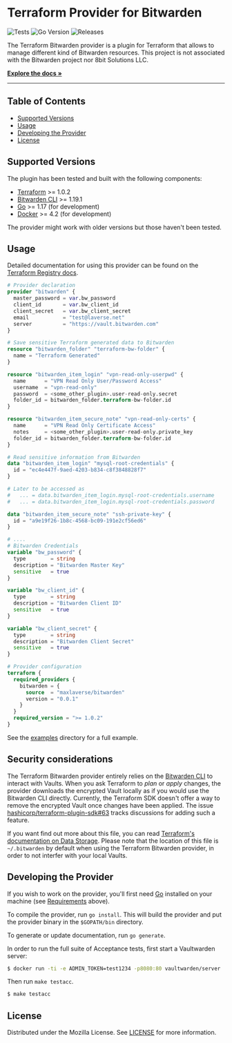 # Terraform Provider for Bitwarden

![Tests](https://github.com/maxlaverse/terraform-provider-bitwarden/actions/workflows/tests.yml/badge.svg?branch=main)
![Go Version](https://img.shields.io/github/go-mod/go-version/maxlaverse/terraform-provider-bitwarden)
![Releases](https://img.shields.io/github/v/release/maxlaverse/terraform-provider-bitwarden?include_prereleases)


The Terraform Bitwarden provider is a plugin for Terraform that allows to manage different kind of Bitwarden resources.
This project is not associated with the Bitwarden project nor 8bit Solutions LLC.

**[Explore the docs »][Terraform Registry docs]**

---

## Table of Contents
- [Supported Versions](#supported-versions)
- [Usage](#usage)
- [Developing the Provider](#developing-the-provider)
- [License](#license)

## Supported Versions
The plugin has been tested and built with the following components:
- [Terraform] >= 1.0.2
- [Bitwarden CLI] >= 1.19.1
- [Go] >= 1.17 (for development)
- [Docker] >= 4.2 (for development)

The provider might work with older versions but those haven't been tested.

## Usage

Detailed documentation for using this provider can be found on the [Terraform Registry docs].

```tf
# Provider declaration
provider "bitwarden" {
  master_password = var.bw_password
  client_id       = var.bw_client_id
  client_secret   = var.bw_client_secret
  email           = "test@laverse.net"
  server          = "https://vault.bitwarden.com"
}

# Save sensitive Terraform generated data to Bitwarden
resource "bitwarden_folder" "terraform-bw-folder" {
  name = "Terraform Generated"
}

resource "bitwarden_item_login" "vpn-read-only-userpwd" {
  name      = "VPN Read Only User/Password Access"
  username  = "vpn-read-only"
  password  = <some_other_plugin>.user-read-only.secret
  folder_id = bitwarden_folder.terraform-bw-folder.id
}

resource "bitwarden_item_secure_note" "vpn-read-only-certs" {
  name      = "VPN Read Only Certificate Access"
  notes     = <some_other_plugin>.user-read-only.private_key
  folder_id = bitwarden_folder.terraform-bw-folder.id
}

# Read sensitive information from Bitwarden
data "bitwarden_item_login" "mysql-root-credentials" {
  id = "ec4e447f-9aed-4203-b834-c8f3848828f7"
}

# Later to be accessed as
#   ... = data.bitwarden_item_login.mysql-root-credentials.username
#   ... = data.bitwarden_item_login.mysql-root-credentials.password

data "bitwarden_item_secure_note" "ssh-private-key" {
  id = "a9e19f26-1b8c-4568-bc09-191e2cf56ed6"
}

# ....
# Bitwarden Credentials
variable "bw_password" {
  type        = string
  description = "Bitwarden Master Key"
  sensitive   = true
}

variable "bw_client_id" {
  type        = string
  description = "Bitwarden Client ID"
  sensitive   = true
}

variable "bw_client_secret" {
  type        = string
  description = "Bitwarden Client Secret"
  sensitive   = true
}

# Provider configuration
terraform {
  required_providers {
    bitwarden = {
      source  = "maxlaverse/bitwarden"
      version = "0.0.1"
    }
  }
  required_version = ">= 1.0.2"
}

```

See the [examples](./examples/) directory for a full example.

## Security considerations

The Terraform Bitwarden provider entirely relies on the [Bitwarden CLI] to interact with Vaults.
When you ask Terraform to *plan* or *apply* changes, the provider downloads the encrypted Vault locally as if you would use the Bitwarden CLI directly.
Currently, the Terraform SDK doesn't offer a way to remove the encrypted Vault once changes have been applied.
The issue [hashicorp/terraform-plugin-sdk#63] tracks discussions for adding such a feature.

If you want find out more about this file, you can read [Terraform's documentation on Data Storage].
Please note that the location of this file is `~/.bitwarden` by default when using the Terraform Bitwarden provider, in order to not interfer with your local Vaults.

## Developing the Provider

If you wish to work on the provider, you'll first need [Go](http://www.golang.org) installed on your machine (see [Requirements](#requirements) above).

To compile the provider, run `go install`. This will build the provider and put the provider binary in the `$GOPATH/bin` directory.

To generate or update documentation, run `go generate`.

In order to run the full suite of Acceptance tests, first start a Vaultwarden server:
```sh
$ docker run -ti -e ADMIN_TOKEN=test1234 -p8080:80 vaultwarden/server
```

Then run `make testacc`.

```sh
$ make testacc
```


## License

Distributed under the Mozilla License. See [LICENSE](./LICENSE) for more information.

[Terraform]: https://www.terraform.io/downloads.html
[Go]: https://golang.org/doc/install
[Bitwarden CLI]: https://bitwarden.com/help/article/cli/#download-and-install
[Docker]: https://www.docker.com/products/docker-desktop
[Terraform Registry docs]: https://registry.terraform.io/providers/maxlaverse/bitwarden/latest/docs
[hashicorp/terraform-plugin-sdk#63]: https://github.com/hashicorp/terraform-plugin-sdk/issues/63
[Terraform's documentation on Data Storage]: https://bitwarden.com/help/data-storage/#on-your-local-machine